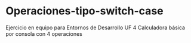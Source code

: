 # Operaciones-tipo-switch-case
Ejercicio en equipo para Entornos de Desarrollo UF 4
Calculadora básica por consola con 4 operaciones
